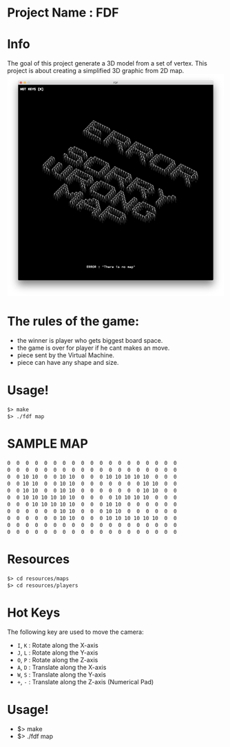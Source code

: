 # Project Name : FDF

# Info
The goal of this project generate a 3D model from a set of vertex.
This project is about creating a simplified 3D graphic from 2D map.
![FDF](/fdf.png?raw=true "FDF PICTURE")

# The rules of the game:
 - the winner is player who gets biggest board space.
 - the game is over for player if he cant makes an move.
 - piece sent by the Virtual Machine.
 - piece can have any shape and size.

# Usage!
```
$> make
$> ./fdf map
```

# SAMPLE MAP
```
0  0  0  0  0  0  0  0  0  0  0  0  0  0  0  0  0  0  0
0  0  0  0  0  0  0  0  0  0  0  0  0  0  0  0  0  0  0
0  0 10 10  0  0 10 10  0  0  0 10 10 10 10 10  0  0  0
0  0 10 10  0  0 10 10  0  0  0  0  0  0  0 10 10  0  0
0  0 10 10  0  0 10 10  0  0  0  0  0  0  0 10 10  0  0
0  0 10 10 10 10 10 10  0  0  0  0 10 10 10 10  0  0  0
0  0  0 10 10 10 10 10  0  0  0 10 10  0  0  0  0  0  0
0  0  0  0  0  0 10 10  0  0  0 10 10  0  0  0  0  0  0
0  0  0  0  0  0 10 10  0  0  0 10 10 10 10 10 10  0  0
0  0  0  0  0  0  0  0  0  0  0  0  0  0  0  0  0  0  0
0  0  0  0  0  0  0  0  0  0  0  0  0  0  0  0  0  0  0
```

# Resources
```
$> cd resources/maps
$> cd resources/players
```

# Hot Keys
The following key are used to move the camera:
  * `I`, `K` : Rotate along the X-axis
  * `J`, `L` : Rotate along the Y-axis
  * `O`, `P` : Rotate along the Z-axis
  * `A`, `D` : Translate along the X-axis
  * `W`, `S` : Translate along the Y-axis
  * `+`, `-` : Translate along the Z-axis (Numerical Pad)

# Usage!
  - $> make
  - $> ./fdf map
